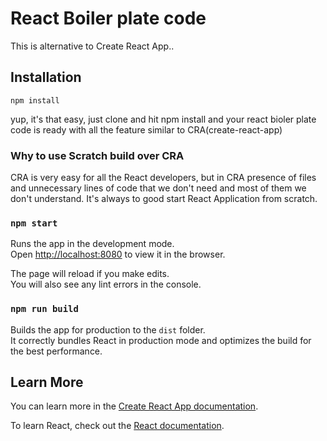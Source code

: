 # React Boiler plate code

This is alternative to Create React App..

## Installation

```
npm install
```

yup, it's that easy, just clone and hit npm install and your react bioler plate code is ready with all the feature similar to CRA(create-react-app)

### Why to use Scratch build over CRA

CRA is very easy for all the React developers, but in CRA presence of files and unnecessary lines of code that we don't need and most of them we don't understand. It's always to good start React Application from scratch.

### `npm start`

Runs the app in the development mode.<br />
Open [http://localhost:8080](http://localhost:8080) to view it in the browser.

The page will reload if you make edits.<br />
You will also see any lint errors in the console.

### `npm run build`

Builds the app for production to the `dist` folder.<br />
It correctly bundles React in production mode and optimizes the build for the best performance.

## Learn More

You can learn more in the [Create React App documentation](https://facebook.github.io/create-react-app/docs/getting-started).

To learn React, check out the [React documentation](https://reactjs.org/).
